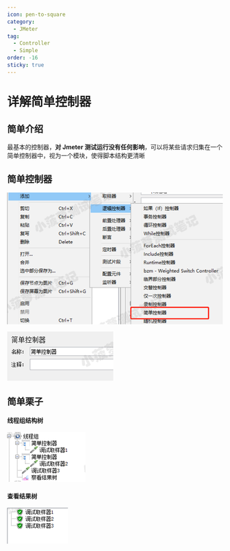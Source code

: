 ```yaml
---
icon: pen-to-square
category:
  - JMeter
tag:
  - Controller
  - Simple
order: -16
sticky: true
---
```




# 详解简单控制器

## 简单介绍

最基本的控制器，**对 Jmeter 测试运行没有任何影响**，可以将某些请求归集在一个简单控制器中，视为一个模块，使得脚本结构更清晰

 

## 简单控制器

[![img](/assets/jmeter/1896874-20200820151610734-322496432.png)](https://img2020.cnblogs.com/blog/1896874/202008/1896874-20200820151610734-322496432.png)

[![img](/assets/jmeter/1896874-20200820151612146-1478625834.png)](https://img2020.cnblogs.com/blog/1896874/202008/1896874-20200820151612146-1478625834.png)

 

## 简单栗子

#### 线程组结构树

[![img](/assets/jmeter/1896874-20200820151629737-897043300.png)](https://img2020.cnblogs.com/blog/1896874/202008/1896874-20200820151629737-897043300.png)

 

#### 查看结果树

[![img](/assets/jmeter/1896874-20200820151633576-1234711965.png)](https://img2020.cnblogs.com/blog/1896874/202008/1896874-20200820151633576-1234711965.png)

 